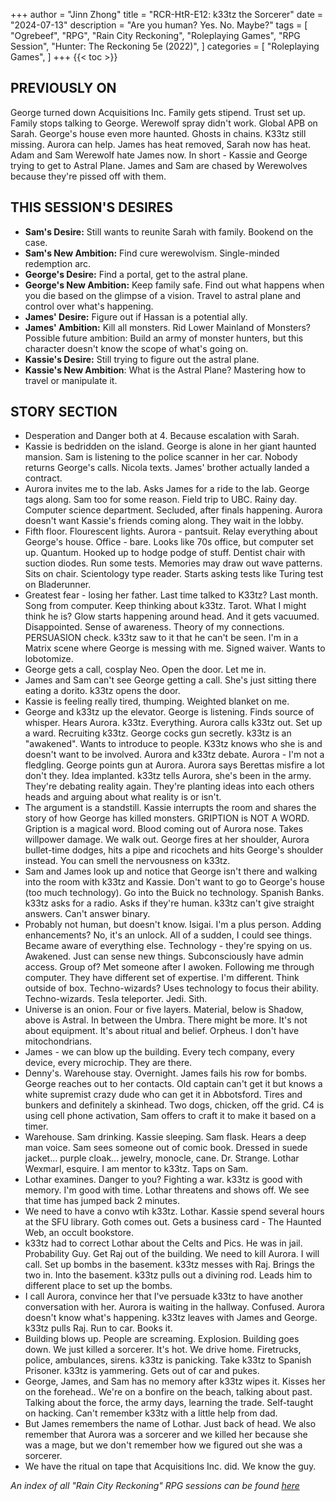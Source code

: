 +++
author = "Jinn Zhong"
title = "RCR-HtR-E12: k33tz the Sorcerer"
date = "2024-07-13"
description = "Are you human? Yes. No. Maybe?"
tags = [
    "Ogrebeef",
    "RPG",
    "Rain City Reckoning",
    "Roleplaying Games",
    "RPG Session",
    "Hunter: The Reckoning 5e (2022)",
]
categories = [
    "Roleplaying Games",
]
+++
{{< toc >}}

## PREVIOUSLY ON
George turned down Acquisitions Inc. Family gets stipend. Trust set up. Family stops talking to George. Werewolf spray didn't work. Global APB on Sarah. George's house even more haunted. Ghosts in chains. K33tz still missing. Aurora can help. James has heat removed, Sarah now has heat. Adam and Sam Werewolf hate James now.
In short - Kassie and George trying to get to Astral Plane. James and Sam are chased by Werewolves because they're pissed off with them.
## THIS SESSION'S DESIRES
* **Sam's Desire:** Still wants to reunite Sarah with family. Bookend on the case.
* **Sam's New Ambition:** Find cure werewolvism. Single-minded redemption arc.
* **George's Desire:** Find a portal, get to the astral plane.
* **George's New Ambition:** Keep family safe. Find out what happens when you die based on the glimpse of a vision. Travel to astral plane and control over what's happening.
* **James' Desire:** Figure out if Hassan is a potential ally.
* **James' Ambition:** Kill all monsters. Rid Lower Mainland of Monsters? Possible future ambition: Build an army of monster hunters, but this character doesn't know the scope of what's going on.
* **Kassie's Desire:** Still trying to figure out the astral plane.
* **Kassie's New Ambition**: What is the Astral Plane? Mastering how to travel or manipulate it.
## STORY SECTION
* Desperation and Danger both at 4. Because escalation with Sarah. 
* Kassie is bedridden on the island. George is alone in her giant haunted mansion. Sam is listening to the police scanner in her car. Nobody returns George's calls. Nicola texts. James' brother actually landed a contract.
* Aurora invites me to the lab. Asks James for a ride to the lab. George tags along. Sam too for some reason. Field trip to UBC. Rainy day. Computer science department. Secluded, after finals happening. Aurora doesn't want Kassie's friends coming along. They wait in the lobby.
* Fifth floor. Flourescent lights. Aurora - pantsuit. Relay everything about George's house. Office - bare. Looks like 70s office, but computer set up. Quantum. Hooked up to hodge podge of stuff. Dentist chair with suction diodes. Run some tests. Memories may draw out wave patterns. Sits on chair. Scientology type reader. Starts asking tests like Turing test on Bladerunner.
* Greatest fear - losing her father. Last time talked to K33tz? Last month. Song from computer. Keep thinking about k33tz. Tarot. What I might think he is? Glow starts happening around head. And it gets vacuumed. Disappointed. Sense of awareness. Theory of my connections. PERSUASION check. k33tz saw to it that he can't be seen. I'm in a Matrix scene where George is messing with me. Signed waiver. Wants to lobotomize. 
* George gets a call, cosplay Neo. Open the door. Let me in.
* James and Sam can't see George getting a call. She's just sitting there eating a dorito. k33tz opens the door. 
* Kassie is feeling really tired, thumping. Weighted blanket on me.
* George and k33tz up the elevator. George is listening. Finds source of whisper. Hears Aurora. k33tz. Everything. Aurora calls k33tz out. Set up a ward. Recruiting k33tz. George cocks gun secretly. k33tz is an "awakened". Wants to introduce to people. K33tz knows who she is and doesn't want to be involved. Aurora and k33tz debate. Aurora - I'm not a fledgling. George points gun at Aurora. Aurora says Berettas misfire a lot don't they. Idea implanted. k33tz tells Aurora, she's been in the army. They're debating reality again. They're planting ideas into each others heads and arguing about what reality is or isn't.
* The argument is a standstill. Kassie interrupts the room and shares the story of how George has killed monsters. GRIPTION is NOT A WORD. Gription is a magical word. Blood coming out of Aurora nose. Takes willpower damage. We walk out. George fires at her shoulder, Aurora bullet-time dodges, hits a pipe and ricochets and hits George's shoulder instead.  You can smell the nervousness on k33tz.
* Sam and James look up and notice that George isn't there and walking into the room with k33tz and Kassie.  Don't want to go to George's house (too much technology). Go into the Buick no technology. Spanish Banks. k33tz asks for a radio. Asks if they're human. k33tz can't give straight answers. Can't answer binary.
* Probably not human, but doesn't know. Isigai. I'm a plus person. Adding enhancements? No, it's an unlock. All of a sudden, I could see things. Became aware of everything else. Technology - they're spying on us. Awakened. Just can sense new things. Subconsciously have admin access. Group of? Met someone after I awoken. Following me through computer. They have different set of expertise. I'm different. Think outside of box. Techno-wizards? Uses technology to focus their ability. Techno-wizards. Tesla teleporter. Jedi. Sith.
* Universe is an onion. Four or five layers. Material, below is Shadow, above is Astral. In between the Umbra. There might be more. It's not about equipment. It's about ritual and belief. Orpheus. I don't have mitochondrians.
* James - we can blow up the building. Every tech company, every device, every microchip. They are there.
* Denny's. Warehouse stay. Overnight. James fails his row for bombs. George reaches out to her contacts. Old captain can't get it but knows a white supremist crazy dude who can get it in Abbotsford. Tires and bunkers and definitely a skinhead. Two dogs, chicken, off the grid. C4 is using cell phone activation, Sam offers to craft it to make it based on a timer.
* Warehouse. Sam drinking. Kassie sleeping. Sam flask. Hears a deep man voice. Sam sees someone out of comic book. Dressed in suede jacket... purple cloak... jewelry, monocle, cane. Dr. Strange. Lothar Wexmarl, esquire. I am mentor to k33tz. Taps on Sam.
* Lothar examines. Danger to you? Fighting a war. k33tz is good with memory. I'm good with time. Lothar threatens and shows off. We see that time has jumped back 2 minutes.
* We need to have a convo wtih k33tz. Lothar. Kassie spend several hours at the SFU library. Goth comes out. Gets a business card - The Haunted Web, an occult bookstore.
* k33tz had to correct Lothar about the Celts and Pics. He was in jail. Probability Guy. Get Raj out of the building. We need to kill Aurora. I will call. Set up bombs in the basement. k33tz messes with Raj. Brings the two in. Into the basement. k33tz pulls out a divining rod. Leads him to different place to set up the bombs. 
* I call Aurora, convince her that I've persuade k33tz to have another conversation with her. Aurora is waiting in the hallway. Confused. Aurora doesn't know what's happening. k33tz leaves with James and George. k33tz pulls Raj. Run to car. Books it.
* Building blows up. People are screaming. Explosion. Building goes down. We just killed a sorcerer. It's hot. We drive home. Firetrucks, police, ambulances, sirens. k33tz is panicking. Take k33tz to Spanish Prisoner. k33tz is yammering. Gets out of car and pukes.
* George, James, and Sam has no memory after k33tz wipes it. Kisses her on the forehead.. We're on a bonfire on the beach, talking about past. Talking about the force, the army days, learning the trade. Self-taught on hacking. Can't remember k33tz with a little help from dad.
* But James remembers the name of Lothar. Just back of head. We also remember that Aurora was a sorcerer and we killed her because she was a mage, but we don't remember how we figured out she was a sorcerer.
* We have the ritual on tape that Acquisitions Inc. did. We know the guy.

_An index of all "Rain City Reckoning" RPG sessions can be found [here](https://journal.jinnzhong.com/tags/rain-city-reckoning/)_
